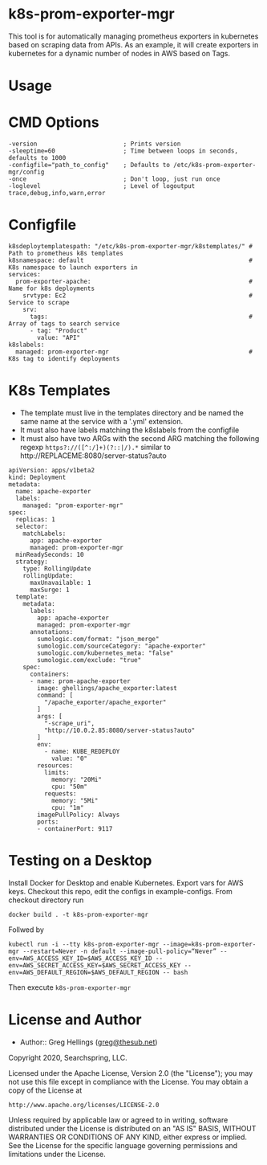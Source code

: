 k8s-prom-exporter-mgr
=====================

This tool is for automatically managing prometheus exporters in kubernetes based on scraping data from APIs.  As an example, it will create exporters in kubernetes for a dynamic number of nodes in AWS based on Tags.

Usage
=====
# CMD Options
```
-version                        ; Prints version
-sleeptime=60                   ; Time between loops in seconds, defaults to 1000 
-configfile="path_to_config"    ; Defaults to /etc/k8s-prom-exporter-mgr/config
-once                           ; Don't loop, just run once
-loglevel                       ; Level of logoutput trace,debug,info,warn,error

```
# Configfile
```
k8sdeploytemplatespath: "/etc/k8s-prom-exporter-mgr/k8stemplates/" # Path to prometheus k8s templates
k8snamespace: default                                              # K8s namespace to launch exporters in
services:                                                           
  prom-exporter-apache:                                            # Name for k8s deployments
    srvtype: Ec2                                                   # Service to scrape
    srv:
      tags:                                                        # Array of tags to search service
      - tag: "Product"
        value: "API"
k8slabels:
  managed: prom-exporter-mgr                                       # K8s tag to identify deployments
```

# K8s Templates

* The template must live in the templates directory and be named the same name at the service with a '.yml' extension.
* It must also have labels matching the k8slabels from the configfile
* It must also have two ARGs with the second ARG matching the following regexp ```https?://([^:/]+)(?::|/).*``` similar to http://REPLACEME:8080/server-status?auto 

```
apiVersion: apps/v1beta2
kind: Deployment
metadata:
  name: apache-exporter
  labels:
    managed: "prom-exporter-mgr"
spec:
  replicas: 1
  selector:
    matchLabels:
      app: apache-exporter
      managed: prom-exporter-mgr
  minReadySeconds: 10
  strategy:
    type: RollingUpdate
    rollingUpdate:
      maxUnavailable: 1
      maxSurge: 1
  template:
    metadata:
      labels:
        app: apache-exporter
        managed: prom-exporter-mgr
      annotations:
        sumologic.com/format: "json_merge"
        sumologic.com/sourceCategory: "apache-exporter"
        sumologic.com/kubernetes_meta: "false"
        sumologic.com/exclude: "true"
    spec:
      containers:
      - name: prom-apache-exporter
        image: ghellings/apache_exporter:latest
        command: [
          "/apache_exporter/apache_exporter"
        ]
        args: [
          "-scrape_uri",
          "http://10.0.2.85:8080/server-status?auto"
        ]
        env:
          - name: KUBE_REDEPLOY
            value: "0"
        resources:          
          limits:
            memory: "20Mi"
            cpu: "50m"
          requests:
            memory: "5Mi"
            cpu: "1m"
        imagePullPolicy: Always
        ports:
        - containerPort: 9117
```

Testing on a Desktop
====================

Install Docker for Desktop and enable Kubernetes. Export vars for AWS keys. Checkout this repo, edit the configs in example-configs. From checkout directory run
```
docker build . -t k8s-prom-exporter-mgr
```
Follwed by
```
kubectl run -i --tty k8s-prom-exporter-mgr --image=k8s-prom-exporter-mgr --restart=Never -n default --image-pull-policy=“Never” --env=AWS_ACCESS_KEY_ID=$AWS_ACCESS_KEY_ID --env=AWS_SECRET_ACCESS_KEY=$AWS_SECRET_ACCESS_KEY --env=AWS_DEFAULT_REGION=$AWS_DEFAULT_REGION -- bash 
```

Then execute ```k8s-prom-exporter-mgr```    

License and Author
==================

* Author:: Greg Hellings (<greg@thesub.net>)


Copyright 2020, Searchspring, LLC.

Licensed under the Apache License, Version 2.0 (the "License");
you may not use this file except in compliance with the License.
You may obtain a copy of the License at

    http://www.apache.org/licenses/LICENSE-2.0

Unless required by applicable law or agreed to in writing, software
distributed under the License is distributed on an "AS IS" BASIS,
WITHOUT WARRANTIES OR CONDITIONS OF ANY KIND, either express or implied.
See the License for the specific language governing permissions and
limitations under the License.
 